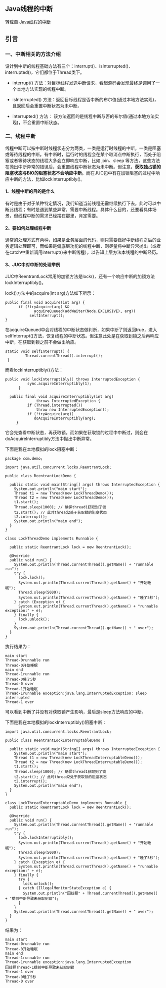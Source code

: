 ## Java线程的中断

转载自  [Java线程的中断](https://zhuanlan.zhihu.com/p/67192849)

## 引言
### 一、中断相关的方法介绍
设计到中断的线程基础方法有三个：interrupt()、isInterrupted()、interrupted()，它们都位于Thread类下。

- interrupt() 方法：对目标线程发送中断请求，看起源码会发现最终是调用了一个本地方法实现的线程中断。

- isInterrupted() 方法：返回目标线程是否中断的布尔值(通过本地方法实现)，且返回后会重置中断状态为未中断。

- interrupted() 方法： 该方法返回的是线程中断与否的布尔值(通过本地方法实现)，不会重置中断状态。

### 二、线程中断
线程中断可以按中断时线程状态分为两类，一类是运行时线程的中断，一类是阻塞或等待线程的中断。有中断时，运行时的线程会在某个取消点中断执行，而处于阻塞或者等待状态的线程大多会立即响应中断，比如 join、sleep 等方法，这些方法在抛出中断异常的错误后，会重置线程中断状态为未中断。但注意，**获取独占锁的阻塞状态与BIO的阻塞状态不会响应中断**。而在JUC包中有在加锁阻塞的过程中响应中断的方法，比如lockInterruptibly()。

#### 1、线程中断的目的是什么
有时是由于对于某种特定情况，我们知道当前线程无需继续执行下去，此时可以中断此线程；有时是遇到某些异常，需要中断线程。具体什么目的，还要看具体场景，但线程中断的需求已经摆在那里，肯定需要。

#### 2、要如何处理线程中断
通常的处理方式有两种，如果是业务层面的代码，则只需要做好中断线程之后的业务逻辑处理即可，而如果是偏底层功能的线程中断，则尽量将中断异常抛出（或者在catch中重新调用interrupt()来中断线程），以告知上层方法本线程的中断经历。

#### 3、JUC中对中断的处理举例
JUC中ReentrantLock常用的加锁方法是lock()，还有一个响应中断的加锁方法lockInterruptibly()。

lock()方法中的acquire(int arg)方法如下所示：

```
public final void acquire(int arg) {
      if (!tryAcquire(arg) &&
             acquireQueued(addWaiter(Node.EXCLUSIVE), arg))
           selfInterrupt();
}
```

在acquireQueued中会对线程的中断状态做判断，如果中断了则返回true，进入selfInterrupt()方法，恢复线程的中断状态。但注意此处是在获取到锁之后再响应中断，在获取到锁之前不会做出响应。

```
static void selfInterrupt() {
         Thread.currentThread().interrupt();
 }
```

而看lockInterruptibly()方法：

```
public void lockInterruptibly() throws InterruptedException {
          sync.acquireInterruptibly(1);
      }
  
  public final void acquireInterruptibly(int arg)
              throws InterruptedException {
          if (Thread.interrupted())
              throw new InterruptedException();
          if (!tryAcquire(arg))
             doAcquireInterruptibly(arg);
     }
```

它会先查看中断状态，再获取锁。而如果在获取锁的过程中中断过，则会在doAcquireInterruptibly方法中抛出中断异常。

下面是我在本地模拟的lock阻塞中断：

```
package com.demo;

import java.util.concurrent.locks.ReentrantLock;

public class ReentrantLockDemo {

  public static void main(String[] args) throws InterruptedException {
    System.out.println("main start");
    Thread t1 = new Thread(new LockThreadDemo());
    Thread t2 = new Thread(new LockThreadDemo());
    t1.start();
    Thread.sleep(1000); // 确保thread1获取到了锁
    t2.start(); // 此时thread2处于获取锁的阻塞状态
    t2.interrupt();
    System.out.println("main end");
  }
}

class LockThreadDemo implements Runnable {

  public static ReentrantLock lock = new ReentrantLock();

  @Override
  public void run() {
    System.out.println(Thread.currentThread().getName() + "runnable run");
    try {
      lock.lock();
      System.out.println(Thread.currentThread().getName() + "开始睡眠");
      Thread.sleep(5000);
      System.out.println(Thread.currentThread().getName() + "睡了5秒");
    } catch (Exception e) {
      System.out.println(Thread.currentThread().getName() + "runnable exception:" + e);
    } finally {
      lock.unlock();
    }
    System.out.println(Thread.currentThread().getName() + " over");
  }
}
```

执行结果为：

```
main start
Thread-0runnable run
Thread-0开始睡眠
main end
Thread-1runnable run
Thread-0睡了5秒
Thread-0 over
Thread-1开始睡眠
Thread-1runnable exception:java.lang.InterruptedException: sleep interrupted
Thread-1 over
```

可以看到中断了并没有对获取锁产生影响，最后是sleep方法响应的中断。

下面是我在本地模拟的lockInterruptibly()阻塞中断：

```
import java.util.concurrent.locks.ReentrantLock;

public class ReentrantLockInterruptableDemo {

  public static void main(String[] args) throws InterruptedException {
    System.out.println("main start");
    Thread t1 = new Thread(new LockThreadInterruptableDemo());
    Thread t2 = new Thread(new LockThreadInterruptableDemo());
    t1.start();
    Thread.sleep(1000); // 确保thread1获取到了锁
    t2.start(); // 此时thread2处于获取锁的阻塞状态
    t2.interrupt();
    System.out.println("main end");
  }
}

class LockThreadInterruptableDemo implements Runnable {
  public static ReentrantLock lock = new ReentrantLock();

  @Override
  public void run() {
    System.out.println(Thread.currentThread().getName() + "runnable run");
    try {
      lock.lockInterruptibly();
      System.out.println(Thread.currentThread().getName() + "开始睡眠");
      Thread.sleep(5000);
      System.out.println(Thread.currentThread().getName() + "睡了5秒");
    } catch (Exception e) {
      System.out.println(Thread.currentThread().getName() + "runnable exception:" + e);
    } finally {
      try {
        lock.unlock();
      } catch (IllegalMonitorStateException e) {
        System.out.println("因线程" + Thread.currentThread().getName() + "提前中断导致未获取到锁");
      }
    }
    System.out.println(Thread.currentThread().getName() + " over");
  }
}
```

结果为：

```
main start
Thread-0runnable run
Thread-0开始睡眠
main end
Thread-1runnable run
Thread-1runnable exception:java.lang.InterruptedException
因线程Thread-1提前中断导致未获取到锁
Thread-1 over
Thread-0睡了5秒
Thread-0 over
```
